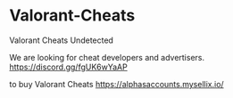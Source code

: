 # Valorant-Cheats
Valorant Cheats Undetected


We are looking for cheat developers and advertisers.
https://discord.gg/fgUK6wYaAP

to buy Valorant Cheats
https://alphasaccounts.mysellix.io/
